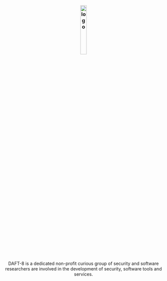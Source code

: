 <h3 align="center"><img src="https://avatars.githubusercontent.com/u/101949494?s=1000" alt="logo" width="20%"></h3>

<p align="center">
    <br>DAFT-8 is a dedicated non-profit curious group of security and software researchers are involved in the development of security, software tools and services.
</p>
